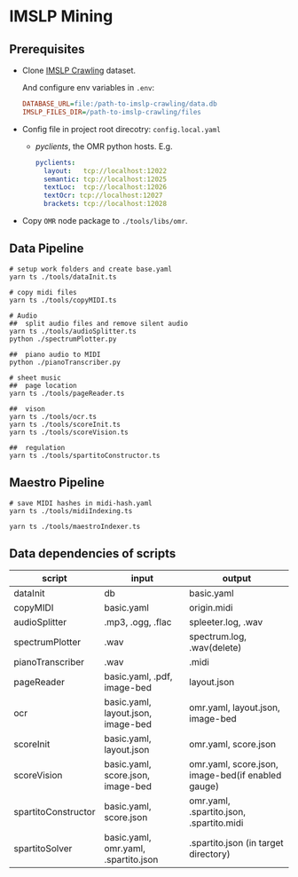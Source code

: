 # IMSLP Mining


## Prerequisites

* Clone [IMSLP Crawling](https://huggingface.co/datasets/k-l-lambda/imslp-crawling) dataset.

	And configure env variables in `.env`:
	```ini
	DATABASE_URL=file:/path-to-imslp-crawling/data.db
	IMSLP_FILES_DIR=/path-to-imslp-crawling/files
	```

* Config file in project root direcotry: `config.local.yaml`

	+	*pyclients*, the OMR python hosts.
		E.g.
		```yaml
		pyclients:
		  layout:   tcp://localhost:12022
		  semantic: tcp://localhost:12025
		  textLoc:  tcp://localhost:12026
		  textOcr: tcp://localhost:12027
		  brackets: tcp://localhost:12028
		```

* Copy `OMR` node package to `./tools/libs/omr`.


## Data Pipeline

```shell
# setup work folders and create base.yaml
yarn ts ./tools/dataInit.ts

# copy midi files
yarn ts ./tools/copyMIDI.ts

# Audio
##	split audio files and remove silent audio
yarn ts ./tools/audioSplitter.ts
python ./spectrumPlotter.py

##	piano audio to MIDI
python ./pianoTranscriber.py

# sheet music
## 	page location
yarn ts ./tools/pageReader.ts

##	vison
yarn ts ./tools/ocr.ts
yarn ts ./tools/scoreInit.ts
yarn ts ./tools/scoreVision.ts

##	regulation
yarn ts ./tools/spartitoConstructor.ts

```


## Maestro Pipeline

```shell
# save MIDI hashes in midi-hash.yaml
yarn ts ./tools/midiIndexing.ts

yarn ts ./tools/maestroIndexer.ts
```


## Data dependencies of scripts

script | input | output
| - | - | - |
dataInit			| db									| basic.yaml
copyMIDI			| basic.yaml							| origin.midi
audioSplitter		| .mp3, .ogg, .flac						| spleeter.log, .wav
spectrumPlotter		| .wav									| spectrum.log, .wav(delete)
pianoTranscriber	| .wav									| .midi
pageReader			| basic.yaml, .pdf, image-bed			| layout.json
ocr					| basic.yaml, layout.json, image-bed	| omr.yaml, layout.json, image-bed
scoreInit			| basic.yaml, layout.json				| omr.yaml, score.json
scoreVision			| basic.yaml, score.json, image-bed		| omr.yaml, score.json, image-bed(if enabled gauge)
spartitoConstructor	| basic.yaml, score.json				| omr.yaml, .spartito.json, .spartito.midi
spartitoSolver		| basic.yaml, omr.yaml, .spartito.json	| .spartito.json (in target directory)
